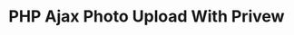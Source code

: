 # PHP Ajax Photo Upload With Privew

<?php
if(isset($_FILES['fileUpload']))
{
    if(move_uploaded_file($_FILES['fileUpload']['tmp_name'], "upload/".$_FILES['fileUpload']['name']))
    {
        echo "Photo Upload Success...";
    }
    else {
        echo "Photo Upload Error...";
    }
    exit();
}
?>
<!DOCTYPE html PUBLIC "-//W3C//DTD XHTML 1.0 Transitional//EN" "http://www.w3.org/TR/xhtml1/DTD/xhtml1-transitional.dtd">
<html xmlns="http://www.w3.org/1999/xhtml">
<head>
<meta http-equiv="Content-Type" content="text/html; charset=utf-8" />
    <title>Ajax  Photo Upload</title>
    <script type="text/javascript" src="https://ajax.googleapis.com/ajax/libs/jquery/1.11.3/jquery.min.js"></script>
    <script type="text/javascript">
        $(function () {
            $("#fileUpload").change(function () {
            //alert('yes');
            readURL(this);
        });
        
         function readURL(input) {
             if (input.files && input.files[0]) {
                var reader = new FileReader();

                reader.onload = function (e) {
                    $('#photo_id').attr('src', e.target.result);
                }

                reader.readAsDataURL(input.files[0]);
            }
          }
        });
        function upload()
        {
         data = new FormData($('#myform')[0]);

        $.ajax({
            url: '<?php echo $_SERVER['PHP_SELF'] ?>',
            data: data,
            processData: false,
            contentType: false,
            chatch:false,
            type: 'POST',
            success: function ( data ) {
                alert( data );
            }
        });
        }
    </script>
</head>

<body>
    <form method="post" enctype="multipart/form-data" id="myform">
        <table border="0" align="center" cellpadding="5">
            <tr>
                <td colspan="2"><h3>Photo Upload Using Ajax And Jquery</h3></td>
            </tr>
            <tr>
                <td valign="top">Preview</td>
            	<td><img id="photo_id" name="photo_id" src="#" height="150" width="150"></td>
            </tr>
            <tr>
            <td>Select File</td>
                <td><input type="file" name="fileUpload" id="fileUpload" /></td>
            </tr>
            <tr>
                <td></td>
                <td><br /><input type="button" value="Upload Photo" onclick="upload()" /></td>
            </tr>
        </table>
    </form>
</body>
</html>
